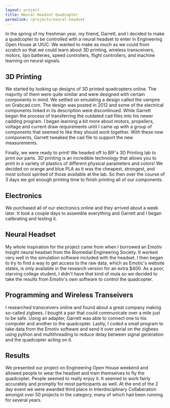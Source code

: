 ```yaml
---
layout: project
title: Neural Headset Quadcopter
permalink: /projects/neural-headset
---
```


In the spring of my freshman year, my friend, Garrett, and I decided to make a quadcopter to be controlled with a neural headset to enter in Engineering Open House at UIUC. We wanted to make as much as we could from scratch so that we could learn about 3D printing, wireless transceivers, motors, lipo batteries, speed controllers, flight controllers, and machine learning on neural signals.

## 3D Printing

We started by looking up designs of 3D printed quadcopters online. The majority of them were quite similar and were designed with certain components in mind. We settled on emulating a design called the vampire on Grabcad.com. The design was posted in 2012 and some of the electrical components linked in its description were discontinued. While Garrett began the process of transferring the outdated cad files into his newer cadding program. I began learning a bit more about motors, propellers, voltage and current draw requirements until I came up with a group of components that seemed to like they should work together. With these new components, Garrett tweaked the cad file to support the new measurements.

Finally, we were ready to print! We headed off to BIF's 3D Printing lab to print our parts. 3D printing is an incredible technology that allows you to print in a variety of plastics of different physical parameters and colors! We decided on orange and blue PLA as it was the cheapest, strongest, and most school spirited of those available at the lab. So then over the course of 3 days we got enough printing time to finish printing all of our components.

## Electronics

We purchased all of our electronics online and they arrived about a week later. It took a couple days to assemble everything and Garrett and I began calibrating  and testing it.

## Neural Headset

My whole inspiration for the project came from when I borrowed an Emotiv Insight neural headset from the Biomedial Engineering Society. It worked very well in the simulation software included with the headset. I then began to try to find a way to get access to the raw data, which as Emotic's website states, is only available in the research version for an extra $400. As a poor, starving college student, I didn't have that kind of mula so we decided to take the results from Emotiv's own software to control the quadcopter.

## Programming and Wireless Transeivers

I researched transceivers online and found about a great  company making so-called zigbees. I bought a pair that could communicate over a mile just to be safe. Using an adapter, Garrett was able to connect one to his computer and another to the quadcopter. Lastly, I coded a small program to take data from the Emotiv software and send it over serial on the zigbees using python and multithreading to reduce delay between signal generation and the quadcopter acting on it.

## Results

We presented our project on Engineering Open House weekend and allowed people to wear the headset and train themselves to fly the quadcopter. People seemed to really enjoy it. It seemed to work fairly accurately and promptly for most participants as well. At the end of the 2 day event we were awarded third place in Interdisciplinary Collaberation amongst over 50 projects in the category, many of which had been running for several years.


